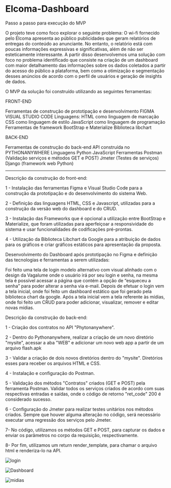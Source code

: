 # Elcoma-Dashboard

 Passo a passo para execução do MVP 
 
O projeto teve como foco explorar o seguinte problema: O wi-fi fornecido pelo Elcoma apresenta ao público publicidades que geram relatórios de entregas do conteúdo ao anunciante. No entanto, o relatório está com poucas informações expressivas e  significativas, além de não ser esteticamente interessante. A partir disso desenvolvemos uma solução com foco no problema identificado que consiste na criação de um dashboard com maior detalhamento das informações sobre os dados coletados a partir do acesso do público a plataforma, bem como a otimização e segmentação desses anúncios de acordo com o perfil de usuários e geração de insights de dados.

O MVP da solução foi construído utilizando as seguintes ferramentas:

FRONT-END

Ferramentas de construção de prototipação e desenvolvimento
FIGMA 
VISUAL STUDIO CODE
Linguagens:
HTML como linguagem de marcação
CSS como linguagem de estilo 
JavaScript  como linguagem de programação
Ferramentas de framework
BootStrap e Materialize 
Biblioteca libchart 

BACK-END

Ferramentas de construção do back-end
API construída no PYTHONANYWHERE
Linguagens
Python
JavaScript
Ferramentas 
Postman (Validação serviços e métodos GET e POST)
Jmeter (Testes de serviços)
Django (framework web Python)


----------------------------------------------------------------------------------------------------------------

Descrição da construção do front-end:

1 - Instalação das ferramentas Figma e Visual Studio Code  para a construção da prototipação e do desenvolvimento do sistema Web.

2 - Definição das linguagens HTML, CSS e Javascript,  utilizadas para a construção da versão web do dashboard e do CRUD.

3 - Instalação das Frameworks que é opcional a utilização entre BootStrap e Materialize, que foram utilizadas para aperfeiçoar a responsividade do sistema e usar funcionalidades de codificações pré-prontas.

4 - Utilização da Biblioteca Libchart da Google para a atribuição de dados para os gráficos e criar gráficos estáticos para apresentação da proposta.


Desenvolvimento do Dashboard após prototipação no Figma e definição das tecnologias e ferramentas a serem utilizadas: 


Foi feito uma tela de login modelo alternativo com visual alinhado com o design da Vagalume onde o usuário irá por seu login e senha, na mesma tela é possível acessar a página que contém a opção de “esqueceu a senha” para poder alterar a senha via e-mail.
Depois de efetuar o login vem a tela inicial, onde foi feito um dashboard estático que foi gerado pela biblioteca chart da google. Após a tela inicial vem a tela referente às mídias, onde foi feito um CRUD para poder adicionar, visualizar, remover e editar novas mídias.



Descrição da construção do back-end:

1 - Criação dos contratos no API "Phytonanywhere".

2 - Dentro do Pythonanywhere, realizar a criação de um novo diretório "mysite", acessar a aba "WEB" e adicionar um novo web app a partir de um arquivo flash.apk

3 - Validar a criação de dois novos diretórios dentro do "mysite". Diretórios esses para receber os arquivos HTML e CSS.

4 - Instalação e configuração do Postman.

5 - Validação dos métodos "Contratos" criados (GET e POST) pela ferramenta Postman. Validar todos os serviços criados de acordo
com suas respectivas entradas e saídas, onde o código de retorno "ret_code" 200 é considerado sucesso.

6 - Configuração do Jmeter para realizar testes unitários nos métodos criados. Sempre que houver alguma alteração no código, será
necessário executar uma regressão dos serviços pelo Jmeter.

7- No código, utilizamos os métodos GET e POST, para capturar os dados e enviar os parâmetros no corpo da requisição, respectivamente. 

8- Por fim, utilizamos um return render_template, para chamar o arquivo html e renderiza-lo na API.

![login](https://user-images.githubusercontent.com/86370873/145582759-b7e0b9d1-91ae-4c01-bc0e-666e0e79a892.png)

![Dashboard](https://user-images.githubusercontent.com/86370873/145582769-6f0a0aca-af41-46ee-a6bb-ece131ea8456.png)

![midias](https://user-images.githubusercontent.com/86370873/145582792-6e41dc97-4969-4e77-a658-79bdb4395ef1.png)



